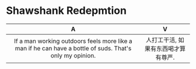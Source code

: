 # Shawshank Redepmtion


A|V
:---:|:---:
If a man working outdoors feels more like a man if he can have a bottle of suds. That's only my opinion.|人打工干活, 如果有东西喝才算有尊严.   